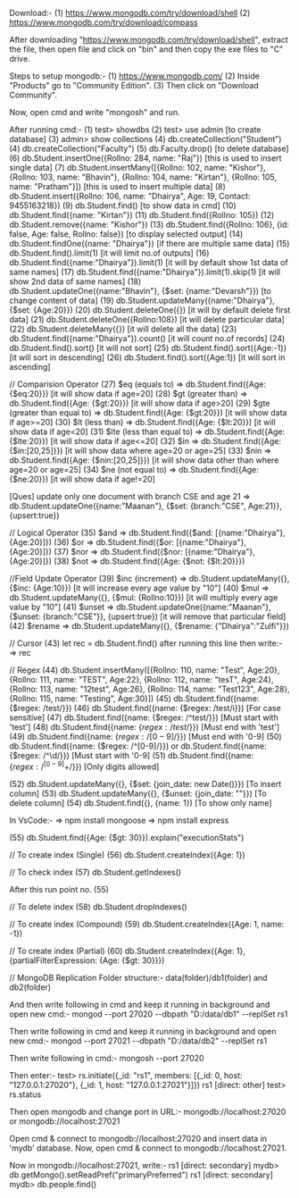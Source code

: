 Download:-
(1) https://www.mongodb.com/try/download/shell
(2) https://www.mongodb.com/try/download/compass

After downloading "https://www.mongodb.com/try/download/shell", extract the file, then open file and click on "bin"
and then copy the exe files to "C" drive.

Steps to setup mongodb:-
(1) https://www.mongodb.com/
(2) Inside "Products" go to "Community Edition".
(3) Then click on "Download Community".

Now, open cmd and write "mongosh" and run.

After running cmd:-
(1) test> showdbs
(2) test> use admin [to create database]
(3) admin> show collections
(4) db.createCollection("Student")
(4) db.createCollection("Faculty")
(5) db.Faculty.drop() [to delete database]
(6) db.Student.insertOne({Rollno: 284, name: "Raj"}) [this is used to insert single data]
(7) db.Student.insertMany([{Rollno: 102, name: "Kishor"}, {Rollno: 103, name: "Bhavin"}, {Rollno: 104, name: "Kirtan"}, {Rollno: 105, name: "Pratham"}]) [this is used to insert multiple data]
(8) db.Student.insert({Rollno: 106, name: "Dhairya", Age: 19, Contact: 9455163218})
(9) db.Student.find() [to show data in cmd]
(10) db.Student.find({name: "Kirtan"})
(11) db.Student.find({Rollno: 105})
(12) db.Student.remove({name: "Kishor"})
(13) db.Student.find({Rollno: 106}, {id: false, Age: false, Rollno: false}) [to display selected output]
(14) db.Student.findOne({name: "Dhairya"}) [if there are multiple same data]
(15) db.Student.find().limit(1) [it will limit no.of outputs]
(16) db.Student.find({name:"Dhairya"}).limit(1) [it will by default show 1st data of same names]
(17) db.Student.find({name:"Dhairya"}).limit(1).skip(1) [it will show 2nd data of same names]
(18) db.Student.updateOne({name:"Bhavin"}, {$set: {name:"Devarsh"}}) [to change content of data]
(19) db.Student.updateMany({name:"Dhairya"}, {$set: {Age:20}})
(20) db.Student.deleteOne({}) [it will by default delete first data]
(21) db.Student.deleteOne({Rollno:108}) [it will delete particular data]
(22) db.Student.deleteMany({}) [it will delete all the data]
(23) db.Student.find({name:"Dhairya"}).count() [it will count no.of records]
(24) db.Student.find().sort() [it will not sort]
(25) db.Student.find().sort({Age:-1}) [it will sort in descending]
(26) db.Student.find().sort({Age:1}) [it will sort in ascending]

// Comparision Operator
(27) $eq (equals to) => db.Student.find({Age: {$eq:20}}) [it will show data if age=20]
(28) $gt (greater than) => db.Student.find({Age: {$gt:20}}) [it will show data if age>20]
(29) $gte (greater than equal to) => db.Student.find({Age: {$gt:20}}) [it will show data if age>=20]
(30) $lt (less than) => db.Student.find({Age: {$lt:20}}) [it will show data if age<20]
(31) $lte (less than equal to) => db.Student.find({Age: {$lte:20}}) [it will show data if age<=20]
(32) $in => db.Student.find({Age: {$in:[20,25]}}) [it will show data where age=20 or age=25]
(33) $nin => db.Student.find({Age: {$nin:[20,25]}}) [it will show data other than where age=20 or age=25]
(34) $ne (not equal to) => db.Student.find({Age: {$ne:20}}) [it will show data if age!=20]

[Ques] update only one document with branch CSE and age 21
=> db.Student.updateOne({name:"Maanan"}, {$set: {branch:"CSE", Age:21}}, {upsert:true})

// Logical Operator
(35) $and => db.Student.find({$and: [{name:"Dhairya"}, {Age:20}]})
(36) $or => db.Student.find({$or: [{name:"Dhairya"}, {Age:20}]})
(37) $nor => db.Student.find({$nor: [{name:"Dhairya"}, {Age:20}]})
(38) $not => db.Student.find({Age: {$not: {$lt:20}}})

//Field Update Operator
(39) $inc (increment) => db.Student.updateMany({}, {$inc: {Age:10}}) [it will increase every age value by "10"]
(40) $mul => db.Student.updateMany({}, {$mul: {Rollno:10}}) [it will multiply every age value by "10"]
(41) $unset => db.Student.updateOne({name:"Maanan"}, {$unset: {branch:"CSE"}}, {upsert:true}) [it will remove that particular field]
(42) $rename => db.Student.updateMany({}, {$rename: {"Dhairya":"Zulfi"}})

// Cursor
(43) let rec = db.Student.find() after running this line then write:-
=> rec

// Regex
(44) db.Student.insertMany([{Rollno: 110, name: "Test", Age:20}, {Rollno: 111, name: "TEST", Age:22}, {Rollno: 112, name: "tesT", Age:24}, {Rollno: 113, name: "12test", Age:26}, {Rollno: 114, name: "Test123", Age:28}, {Rollno: 115, name: "Testing", Age:30}])
(45) db.Student.find({name: {$regex: /test/}})
(46) db.Student.find({name: {$regex: /test/i}}) [For case sensitive]
(47) db.Student.find({name: {$regex: /^test/}}) [Must start with 'test']
(48) db.Student.find({name: {$regex: /test$/}}) [Must end with 'test']
(49) db.Student.find({name: {$regex: /[0-9]$/}}) [Must end with '0-9]
(50) db.Student.find({name: {$regex: /^[0-9]/}}) or db.Student.find({name: {$regex: /^\d/}})
[Must start with '0-9]
(51) db.Student.find({name: {$regex: /^[0-9]+$/}}) [Only digits allowed]

(52) db.Student.updateMany({}, {$set: {join_date: new Date()}}) [To insert column] 
(53) db.Student.updateMany({}, {$unset: {join_date: ""}}) [To delete column]
(54) db.Student.find({}, {name: 1}) [To show only name]

In VsCode:-
=> npm install mongoose
=> npm install express

(55) db.Student.find({Age: {$gt: 30}}).explain("executionStats")

// To create index (Single)
(56) db.Student.createIndex({Age: 1})

// To check index
(57) db.Student.getIndexes()

After this run point no. (55)

// To delete index
(58) db.Student.dropIndexes()

// To create index (Compound)
(59) db.Student.createIndex({Age: 1, name: -1})

// To create index (Partial)
(60) db.Student.createIndex({Age: 1}, {partialFilterExpression: {Age: {$gt: 30}}})

// MongoDB Replication
Folder structure:- data(folder)/db1(folder) and db2(folder) 

And then write following in cmd and keep it running in background and open new cmd:-
mongod --port 27020 --dbpath "D:/data/db1" --replSet rs1

Then write following in cmd and keep it running in background and open new cmd:-
mongod --port 27021 --dbpath "D:/data/db2" --replSet rs1

Then write following in cmd:-
mongosh --port 27020

Then enter:-
test> rs.initiate({_id: "rs1", members: [{_id: 0, host: "127.0.0.1:27020"}, {_id: 1, host: "127.0.0.1:27021"}]})
rs1 [direct: other] test> rs.status

Then open mongodb and change port in URL:- mongodb://localhost:27020 or mongodb://localhost:27021

Open cmd & connect to mongodb://localhost:27020 and insert data in 'mydb' database.
Now, open cmd & connect to mongodb://localhost:27021.

Now in mongodb://localhost:27021, write:-
rs1 [direct: secondary] mydb> db.getMongo().setReadPref("primaryPreferred")
rs1 [direct: secondary] mydb> db.people.find()
